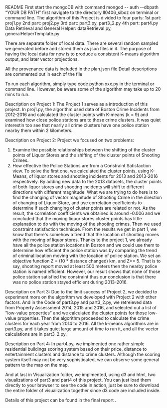 ﻿README
First start the mongoDB with command mongod -- auth --dbpath “YOUR DB PATH” first navigate to the directory ll0406_siboz on terminal or command line.
The algorithm of this Project is divided to four parts:
1st part: proj1.py
2nd part: proj2.py
3rd part: part3.py, part3_2.py
4th part: part4.py
Data Retrieval and General Helper: dataRetrieval.py, generalHelperTemplate.py

There are separate folder of local data. There are several random sampled we generated before and stored them as json files in it. The purpose of having the local data for now is to produce a consistent K-means algorithm output, and later vector projections.

All the provenance data is included in the plan.json file 
Detail descriptions are commented out in each of the file

To run each algorithm, simply type code
python xxx.py
in the terminal or command line. However, be aware some of the algorithm may take up to 20 mins to run.


Description on Project 1:
The Project 1 serves as a introduction of this project. In proj1.py, the algorithm used data of Boston Crime Incidents from 2012-2016 and calculated the cluster points with K-means (k = 9) and examined how close police stations are to those crime clusters. It was quiet interestin too see that nearly all crime clusters have one police station nearby them within 2 kilometers.

Description on Project 2:
Project we focused on two problems:
1.	Examine the possible relationships between the shifting of the cluster points of Liquor Stores and the shifting of the cluster points of Shooting Crimes.
2.	How effective the Police Stations are from a Constraint Satisfaction view.
To solve the first one, we calculated the cluster points, using K-Means, of liquor stores and shooting incidents for 2013 and 2013-2016 respectively. By adding new data to the 2013 datasets, the cluster points of both liquor stores and shooting incidents will shift to different directions with different magnitude. What we are trying to do here is to find the changing of vector magnitude of Shooting Crime in the direction of changing of Liquor Store, and use correlation coefficients to determine if such changing of cluster points are related or not. As the result, the correlation coefficients we obtained is around -0.006 and we concluded that the moving liquor stores cluster points has little explanation to do with the moving of the shooting crimes.
Then we used constraint satisfaction technique. From the results we get in part 1, we know that there's somehow a trend that the location of shooting moves with the moving of liquor stores. Thanks to the project 1, we already have all the police station locations in Boston and we could use them to determine how efficient the police station was by comparing the trend of criminal location moving with the location of police station. We set an objective function Z = (10 * distance changed) km, and Z>= 5. That is to say, shooting report moved at least 500 meters then the nearby police station is named efficient. However, our result shows that none of those police station satisfied the constraint thus our conclusion is that there was no police station stayed efficient during 2013-2016.

Description on Part 3:
Due to the limit success of Project 2, we decided to experiment more on the algorithm we developed with Project 2 with other factors. And in the Code of part3.py and part3_2.py, we retreieved data from Property Assessment 2014, 2015 and 2016, and selected out a list of "low-value properties" and we calculated the cluster points for those low-value properties. Then the algorithm proceeded to calculate the crime clusters for each year from 2014 to 2016. All the k-means algorithms are in part3.py, and it takes quiet large amount of time to run it, and all the vector calculations are in part3_2.py.

Description on Part 4:
In part4.py, we implmented one rather simple residential buildings scoring system based on their price, distance to entertainment clusters and distance to crime clusters. Although the scoring system itself may not be very sophisticated, we can observe some general pattern to the map on the map.

And at last in Visualization folder, we implmented, using d3 and html,  two visualizations of part3 and part4 of this project. You can just load them directly to your browser to see the code in action, just be sure to download the entire folder of visualization together since d3 code are included inside.

Details of this project can be found in the final report .
